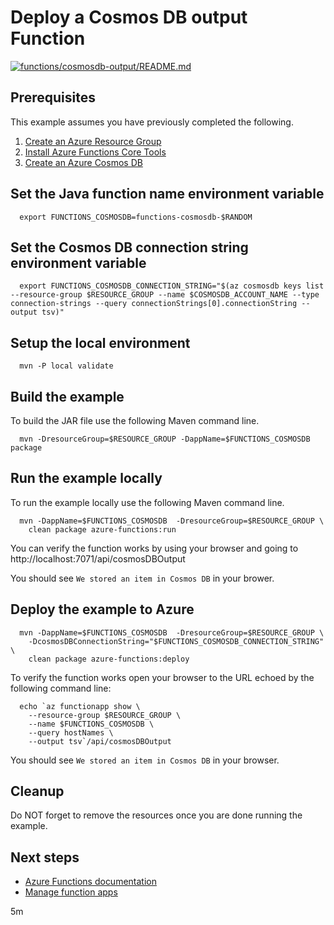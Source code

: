 
# Deploy a Cosmos DB output Function

[![functions/cosmosdb-output/README.md](https://github.com/Azure-Samples/java-on-azure-examples/actions/workflows/functions_cosmosdb-output_README_md.yml/badge.svg)](https://github.com/Azure-Samples/java-on-azure-examples/actions/workflows/functions_cosmosdb-output_README_md.yml)

## Prerequisites

This example assumes you have previously completed the following.

1. [Create an Azure Resource Group](../../../general/group/create/README.md)
1. [Install Azure Functions Core Tools](../install-tools/)
1. [Create an Azure Cosmos DB](../../cosmosdb/create/)

<!-- workflow.cron(0 1 * * 2) -->
<!-- workflow.include(../install-tools/README.md) -->
<!-- workflow.include(../../cosmosdb/create/README.md) -->

<!-- workflow.run() 

  cd functions/cosmosdb-output

  -->

## Set the Java function name environment variable

```shell
  export FUNCTIONS_COSMOSDB=functions-cosmosdb-$RANDOM
```

## Set the Cosmos DB connection string environment variable

```shell
  export FUNCTIONS_COSMOSDB_CONNECTION_STRING="$(az cosmosdb keys list --resource-group $RESOURCE_GROUP --name $COSMOSDB_ACCOUNT_NAME --type connection-strings --query connectionStrings[0].connectionString --output tsv)"
```

## Setup the local environment

```shell
  mvn -P local validate
```

## Build the example

To build the JAR file use the following Maven command line.

```shell
  mvn -DresourceGroup=$RESOURCE_GROUP -DappName=$FUNCTIONS_COSMOSDB  package
```

## Run the example locally

To run the example locally use the following Maven command line.

<!-- workflow.skip() -->
```shell
  mvn -DappName=$FUNCTIONS_COSMOSDB  -DresourceGroup=$RESOURCE_GROUP \
    clean package azure-functions:run
```

You can verify the function works by using your browser and going to 
http://localhost:7071/api/cosmosDBOutput

You should see `We stored an item in Cosmos DB` in your brower.

## Deploy the example to Azure

```shell
  mvn -DappName=$FUNCTIONS_COSMOSDB  -DresourceGroup=$RESOURCE_GROUP \
    -DcosmosDBConnectionString="$FUNCTIONS_COSMOSDB_CONNECTION_STRING" \
    clean package azure-functions:deploy
```

To verify the function works open your browser to the URL echoed by the 
following command line:

<!-- workflow.skip() -->
```shell
  echo `az functionapp show \
    --resource-group $RESOURCE_GROUP \
    --name $FUNCTIONS_COSMOSDB \
    --query hostNames \
    --output tsv`/api/cosmosDBOutput
```

<!-- workflow.run() 

  cd ../..

  -->

<!-- workflow.directOnly() 

  az group delete --name $RESOURCE_GROUP --yes || true

  -->

You should see `We stored an item in Cosmos DB` in your browser.

## Cleanup

Do NOT forget to remove the resources once you are done running the example.

## Next steps

* [Azure Functions documentation](https://docs.microsoft.com/en-us/azure/azure-functions/)
* [Manage function apps](https://docs.microsoft.com/cli/azure/functionapp)

5m
